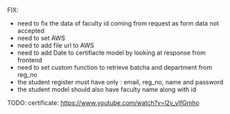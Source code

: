 FIX:
-   need to fix the data of faculty id coming from request as form data not accepted
-   need to set AWS
-   need to add file url to AWS
-   need to add Date to certifiacte model by looking at response from frontend
-   need to set custom function to retrieve batcha and department from reg_no
-   the student register must have only : email, reg_no, name and password
-   the student model should also have faculty name along with id


TODO:
certificate: https://www.youtube.com/watch?v=l2v_yIfGmho
